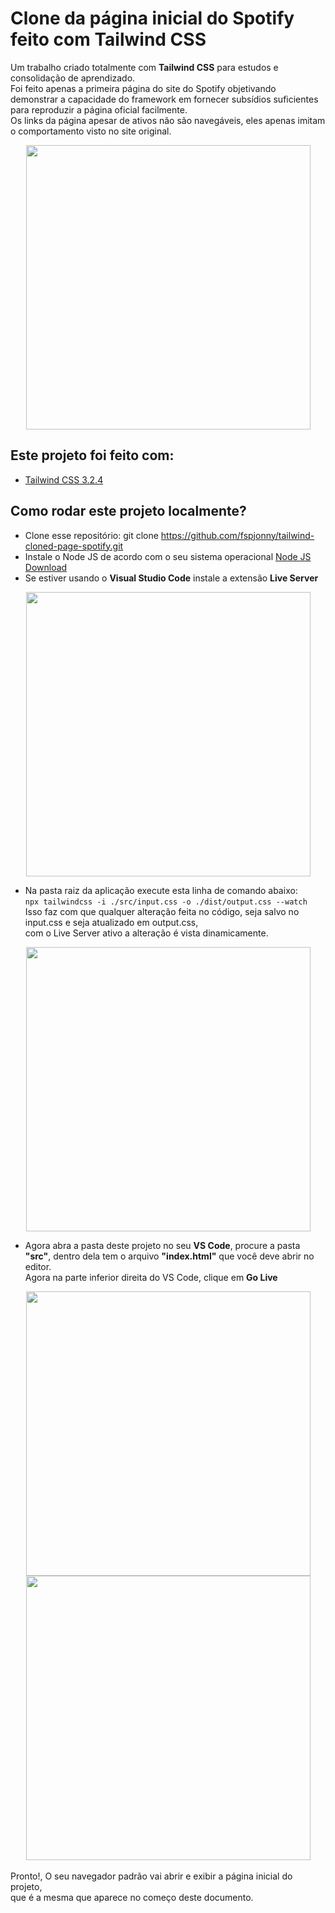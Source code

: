 # Clone da página inicial do Spotify feito com Tailwind CSS
Um trabalho criado totalmente com **Tailwind CSS** para estudos e consolidação de aprendizado.</br>
Foi feito apenas a primeira página do site do Spotify objetivando demonstrar a capacidade do framework
em fornecer subsídios suficientes para reproduzir a página oficial facilmente.</br>
Os links da página apesar de ativos não são navegáveis, eles apenas imitam o comportamento visto no site original.

<div align="center">
<img width="455" src="https://i.imgur.com/xMnOSnK.png">
</div>

## Este projeto foi feito com:

* [Tailwind CSS 3.2.4](https://tailwindcss.com/)

## Como rodar este projeto localmente?

* Clone esse repositório: git clone https://github.com/fspjonny/tailwind-cloned-page-spotify.git<br>
* Instale o Node JS de acordo com o seu sistema operacional [Node JS Download](https://nodejs.org/en/download/)
* Se estiver usando o **Visual Studio Code** instale a extensão **Live Server**
<div align="center">
<img width="455" src="https://i.imgur.com/fm5Lkqo.png">
</div>

* Na pasta raiz da aplicação execute esta linha de comando abaixo:</br>
`npx tailwindcss -i ./src/input.css -o ./dist/output.css --watch`
</br>Isso faz com que qualquer alteração feita no código, seja salvo no input.css e seja atualizado em output.css,</br>
com o Live Server ativo a alteração é vista dinamicamente.
<div align="center">
<img width="455" src="https://i.imgur.com/ZN2eQZF.png">
</div>

* Agora abra a pasta deste projeto no seu **VS Code**, procure a pasta **"src"**, dentro dela tem o arquivo **"index.html"** que você deve abrir no editor.</br>
Agora na parte inferior direita do VS Code, clique em **Go Live**
<div align="center">
<img width="455" src="https://i.imgur.com/yZRDdbV.png">
<img width="455" src="https://i.imgur.com/1t92qBt.png">
</div>
</br>Pronto!, O seu navegador padrão vai abrir e exibir a página inicial do projeto,
</br>que é a mesma que aparece no começo deste documento.
